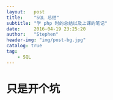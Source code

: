 ```yaml
---
layout:   post
title:    "SQL 总结"
subtitle: "学 php 时的总结以及上课的笔记"
date:     2016-04-19 23:25:20
author:   "Stephen"
header-img: "img/post-bg.jpg"
catalog: true
tag:
    - SQL
---
```



# 只是开个坑